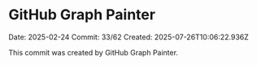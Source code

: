 # GitHub Graph Painter

Date: 2025-02-24
Commit: 33/62
Created: 2025-07-26T10:06:22.936Z

This commit was created by GitHub Graph Painter.
